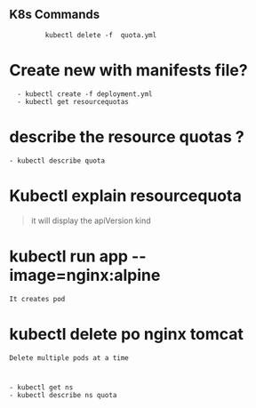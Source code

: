 ## K8s Commands
             
             kubectl delete -f  quota.yml
# Create new with manifests file?
      - kubectl create -f deployment.yml
      - kubectl get resourcequotas
# describe the resource quotas ?
    - kubectl describe quota

# Kubectl explain resourcequota
> it will display the apiVersion   kind 

# kubectl run app --image=nginx:alpine
	It creates pod
# kubectl delete po nginx tomcat
	Delete multiple pods at a time

# 
    - kubectl get ns
    - kubectl describe ns quota

